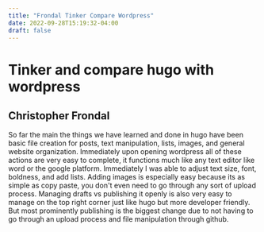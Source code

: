 ```yaml
---
title: "Frondal Tinker Compare Wordpress"
date: 2022-09-28T15:19:32-04:00
draft: false
---
```

# Tinker and compare hugo with wordpress
## Christopher Frondal

So far the main the things we have learned and done in hugo have been basic file creation for posts, text manipulation, lists, images, and general website organization.
Immediately upon opening wordpress all of these actions are very easy to complete, it functions much like any text editor like word or the google platform. Immediately I was able to adjust text size, font, boldness, and add lists. Adding images is especially easy because its as simple as copy paste, you don't even need to go through any sort of upload process.
Managing drafts vs publishing it openly is also very easy to manage on the top right corner just like hugo but more developer friendly. But most prominently publishing is the biggest change due to not having to go through an upload process and file manipulation through github. 
